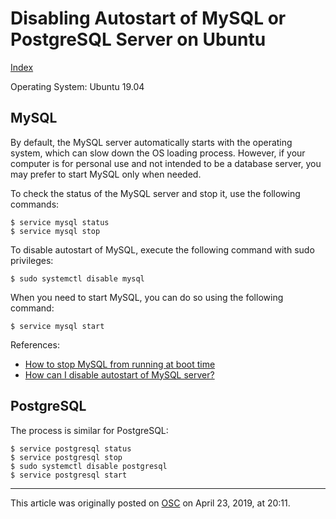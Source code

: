 # Disabling Autostart of MySQL or PostgreSQL Server on Ubuntu

[Index](index.md)

Operating System: Ubuntu 19.04

## MySQL

By default, the MySQL server automatically starts with the operating system, which can slow down the OS loading process. However, if your computer is for personal use and not intended to be a database server, you may prefer to start MySQL only when needed.

To check the status of the MySQL server and stop it, use the following commands:

```
$ service mysql status
$ service mysql stop
```

To disable autostart of MySQL, execute the following command with sudo privileges:

```
$ sudo systemctl disable mysql
```

When you need to start MySQL, you can do so using the following command:

```
$ service mysql start
```

References:
- [How to stop MySQL from running at boot time](https://askubuntu.com/questions/57381/how-to-stop-mysql-from-running-at-boot-time)
- [How can I disable autostart of MySQL server?](https://askubuntu.com/questions/833094/how-can-i-disable-autostart-of-mysql-server)

## PostgreSQL

The process is similar for PostgreSQL:

```
$ service postgresql status
$ service postgresql stop
$ sudo systemctl disable postgresql
$ service postgresql start
```

---

This article was originally posted on [OSC](https://my.oschina.net/iridium/blog/3041476) on April 23, 2019, at 20:11.